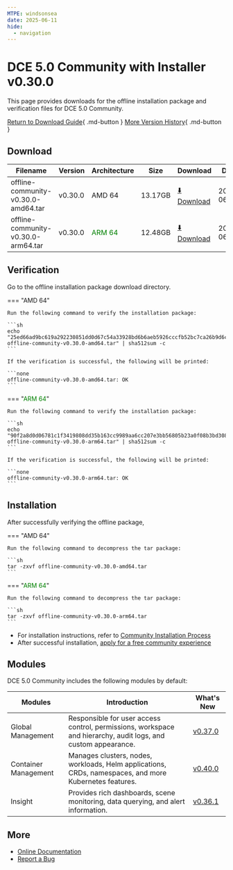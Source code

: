 ```yaml
---
MTPE: windsonsea
date: 2025-06-11
hide:
  - navigation
---
```


# DCE 5.0 Community with Installer v0.30.0

This page provides downloads for the offline installation package and verification files for DCE 5.0 Community.

[Return to Download Guide](../index.md){ .md-button } [More Version History](./dce5-installer-history.md){ .md-button }

## Download

| Filename | Version | Architecture | Size | Download | Date |
| --------- | ------- | ----------- | ---- | -------- | ---- |
| offline-community-v0.30.0-amd64.tar | v0.30.0 | AMD 64 | 13.17GB | [:arrow_down: Download](https://qiniu-download-public.daocloud.io/DaoCloud_Enterprise/dce5/offline-community-v0.30.0-amd64.tar) | 2025-06-09 |
| offline-community-v0.30.0-arm64.tar | v0.30.0 | <font color="green">ARM 64</font> | 12.48GB | [:arrow_down: Download](https://qiniu-download-public.daocloud.io/DaoCloud_Enterprise/dce5/offline-community-v0.30.0-arm64.tar) | 2025-06-09 |

## Verification

Go to the offline installation package download directory.

=== "AMD 64"

    Run the following command to verify the installation package:

    ```sh
    echo "25ed66ad9bc619a292230851dd0d67c54a33928bd6b6aeb5926cccfb52bc7ca26b9d6c6c2eb094674613a75cfa985104dcfbf2452e844b486c08f30dff85450f  offline-community-v0.30.0-amd64.tar" | sha512sum -c
    ```

    If the verification is successful, the following will be printed:

    ```none
    offline-community-v0.30.0-amd64.tar: OK
    ```

=== "<font color="green">ARM 64</font>"

    Run the following command to verify the installation package:

    ```sh
    echo "90f2a8d0d06781c1f3419808dd35b163cc9989aa6cc207e3bb56805b23a0f08b3bd308de2ba7a15703589833d10d8ac239e28dad3a91cf59f8694e6df456db59  offline-community-v0.30.0-arm64.tar" | sha512sum -c
    ```

    If the verification is successful, the following will be printed:

    ```none
    offline-community-v0.30.0-arm64.tar: OK
    ```

## Installation

After successfully verifying the offline package,

=== "AMD 64"

    Run the following command to decompress the tar package:

    ```sh
    tar -zxvf offline-community-v0.30.0-amd64.tar
    ```

=== "<font color="green">ARM 64</font>"

    Run the following command to decompress the tar package:

    ```sh
    tar -zxvf offline-community-v0.30.0-arm64.tar
    ```

- For installation instructions, refer to [Community Installation Process](../../install/community/k8s/online.md#_2)
- After successful installation, [apply for a free community experience](../../dce/license0.md)

## Modules

DCE 5.0 Community includes the following modules by default:

| Modules | Introduction | What's New |
| -------- | ----------- | ---------- |
| Global Management | Responsible for user access control, permissions, workspace and hierarchy, audit logs, and custom appearance. | [v0.37.0](../../ghippo/intro/release-notes.md#v0370) |
| Container Management | Manages clusters, nodes, workloads, Helm applications, CRDs, namespaces, and more Kubernetes features. | [v0.40.0](../../kpanda/intro/release-notes.md#v0400) |
| Insight | Provides rich dashboards, scene monitoring, data querying, and alert information. | [v0.36.1](../../insight/intro/release-notes.md#v0361) |

## More

- [Online Documentation](../../dce/index.md)
- [Report a Bug](https://github.com/DaoCloud/DaoCloud-docs/issues)
